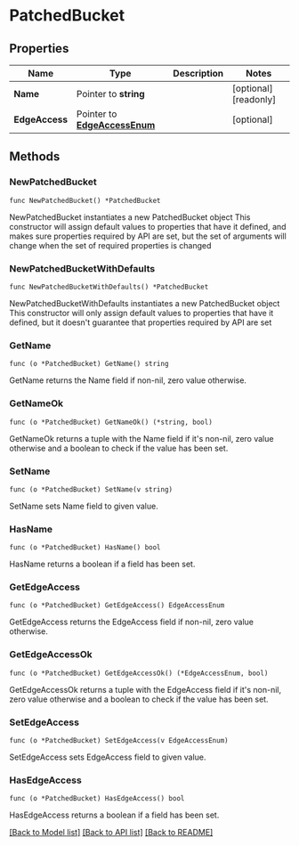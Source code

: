 # PatchedBucket

## Properties

Name | Type | Description | Notes
------------ | ------------- | ------------- | -------------
**Name** | Pointer to **string** |  | [optional] [readonly] 
**EdgeAccess** | Pointer to [**EdgeAccessEnum**](EdgeAccessEnum.md) |  | [optional] 

## Methods

### NewPatchedBucket

`func NewPatchedBucket() *PatchedBucket`

NewPatchedBucket instantiates a new PatchedBucket object
This constructor will assign default values to properties that have it defined,
and makes sure properties required by API are set, but the set of arguments
will change when the set of required properties is changed

### NewPatchedBucketWithDefaults

`func NewPatchedBucketWithDefaults() *PatchedBucket`

NewPatchedBucketWithDefaults instantiates a new PatchedBucket object
This constructor will only assign default values to properties that have it defined,
but it doesn't guarantee that properties required by API are set

### GetName

`func (o *PatchedBucket) GetName() string`

GetName returns the Name field if non-nil, zero value otherwise.

### GetNameOk

`func (o *PatchedBucket) GetNameOk() (*string, bool)`

GetNameOk returns a tuple with the Name field if it's non-nil, zero value otherwise
and a boolean to check if the value has been set.

### SetName

`func (o *PatchedBucket) SetName(v string)`

SetName sets Name field to given value.

### HasName

`func (o *PatchedBucket) HasName() bool`

HasName returns a boolean if a field has been set.

### GetEdgeAccess

`func (o *PatchedBucket) GetEdgeAccess() EdgeAccessEnum`

GetEdgeAccess returns the EdgeAccess field if non-nil, zero value otherwise.

### GetEdgeAccessOk

`func (o *PatchedBucket) GetEdgeAccessOk() (*EdgeAccessEnum, bool)`

GetEdgeAccessOk returns a tuple with the EdgeAccess field if it's non-nil, zero value otherwise
and a boolean to check if the value has been set.

### SetEdgeAccess

`func (o *PatchedBucket) SetEdgeAccess(v EdgeAccessEnum)`

SetEdgeAccess sets EdgeAccess field to given value.

### HasEdgeAccess

`func (o *PatchedBucket) HasEdgeAccess() bool`

HasEdgeAccess returns a boolean if a field has been set.


[[Back to Model list]](../README.md#documentation-for-models) [[Back to API list]](../README.md#documentation-for-api-endpoints) [[Back to README]](../README.md)


